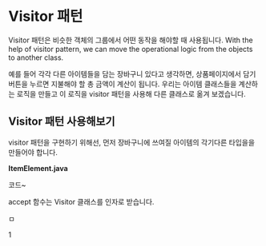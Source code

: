 # Visitor 패턴

Visitor 패턴은 비슷한 객체의 그룹에서 어떤 동작을 해야할 때 사용됩니다. With the help of visitor pattern, we can move the operational logic from the objects to another class.

예를 들어 각각 다른 아이템들을 담는 장바구니 있다고 생각하면, 상품페이지에서 담기 버튼을 누르면 지불해야 할 총 금액이 계산이 됩니다. 우리는 아이템 클래스들을 계산하는 로직을 만들고 이 로직을 visitor 패턴을 사용해 다른 클래스로 옮겨 보겠습니다. 

## Visitor 패턴 사용해보기

visitor 패턴을 구현하기 위해선, 먼저 장바구니에 쓰여질 아이템의 각기다른 타입을을 만들어야 합니다.

**ItemElement.java**

코드~

accept 함수는 Visitor 클래스를 인자로 받습니다. 

ㅁ



1